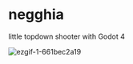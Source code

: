 # negghia
little topdown shooter with Godot 4

![ezgif-1-661bec2a19](https://user-images.githubusercontent.com/248805/202844680-0387c670-f2d1-471a-bda8-f5ada336045f.gif)

